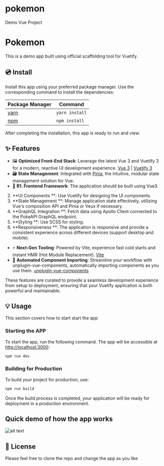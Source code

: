 # pokemon
Demo Vue Project
# Pokemon

This is a demo app built using official scaffolding tool for Vuetify.

## 💿 Install

Install this app using your preferred package manager. Use the corresponding command to install the dependencies:

| Package Manager                                                | Command        |
|---------------------------------------------------------------|----------------|
| [yarn](https://yarnpkg.com/getting-started)                   | `yarn install` |
| [npm](https://docs.npmjs.com/cli/v7/commands/npm-install)     | `npm install`  |

After completing the installation, this app is ready to run and view.

## ✨ Features

- 🖼️ **Optimized Front-End Stack**: Leverage the latest Vue 3 and Vuetify 3 for a modern, reactive UI development experience. [Vue 3](https://v3.vuejs.org/) | [Vuetify 3](https://vuetifyjs.com/en/)
- 🗃️ **State Management**: Integrated with [Pinia](https://pinia.vuejs.org/), the intuitive, modular state management solution for Vue.
- 🚦 **R1.	Frontend Framework**: The application should be built using Vue3. 
2.	 **UI Components **: Use Vuetify for designing the UI components. 
3.	 **State Management **: Manage application state effectively, utilizing Vue's composition API and Pinia or Veux if necessary. 
4.	 **GraphQL Integration **: Fetch data using Apollo Client connected to the PokeAPI GraphQL endpoint. 
5.	 **Styling **: Use SCSS for styling.
6.	 **Responsiveness **: The application is responsive and provide a consistent experience across different devices (support desktop and mobile).
- ⚡ **Next-Gen Tooling**: Powered by Vite, experience fast cold starts and instant HMR (Hot Module Replacement). [Vite](https://vitejs.dev/)
- 🧩 **Automated Component Importing**: Streamline your workflow with unplugin-vue-components, automatically importing components as you use them. [unplugin-vue-components](https://github.com/antfu/unplugin-vue-components)

These features are curated to provide a seamless development experience from setup to deployment, ensuring that your Vuetify application is both powerful and maintainable.

## 💡 Usage

This section covers how to start start the app

### Starting the APP

To start the app, run the following command. The app will be accessible at [http://localhost:3000](http://localhost:3000):

```bash
npm run dev
```

### Building for Production

To build your project for production, use:

```bash
npm run build
```

Once the build process is completed, your application will be ready for deployment in a production environment.

## Quick demo of how the app works

![alt text](./src/assets/images/PokemonApp.gif)

## 📑 License

Please feel free to clone the repo and change the app as you like
